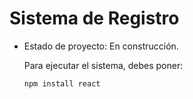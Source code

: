 <h1> Sistema de Registro</h1>

- Estado de proyecto: En construcción.

  Para ejecutar el sistema, debes poner:

  ```npm install react```
